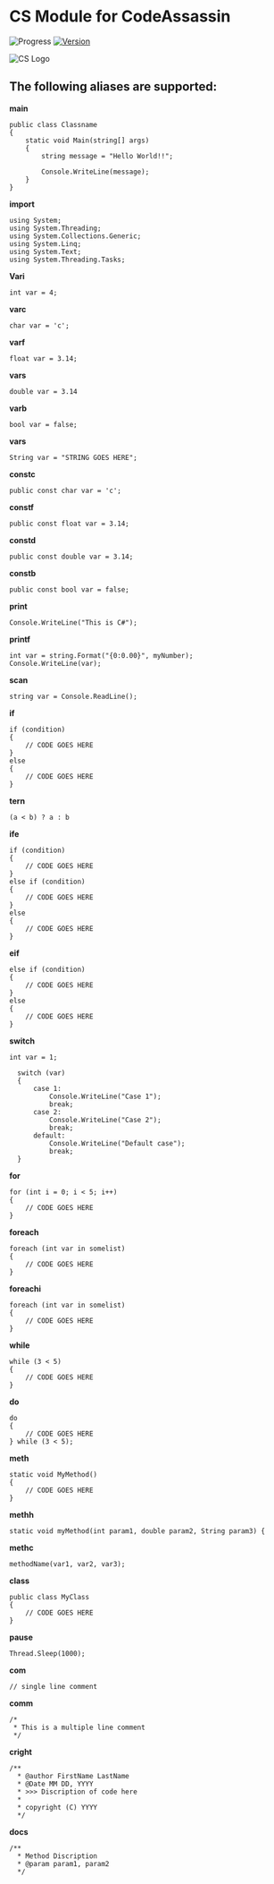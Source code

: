# CS Module for CodeAssassin
![Progress](https://img.shields.io/badge/Module-inProgress-grey.svg)
[![Version](https://img.shields.io/badge/Version-v0.0.1-informational.svg)](https://github.com/Abesuden/Software-Engineering/commits/master/languageModules/C/README.md)

![CS Logo](https://github.com/Abesuden/Software-Engineering/blob/master/img/languageLogos/CS_logo.png)

## The following aliases are supported:

**main**

```
public class Classname
{
    static void Main(string[] args)
    {
        string message = "Hello World!!";

        Console.WriteLine(message);
    }
}

```

**import**

```
using System;
using System.Threading;
using System.Collections.Generic;
using System.Linq;
using System.Text;
using System.Threading.Tasks;
```

**Vari**

```
int var = 4;
```

**varc**

```
char var = 'c';
```

**varf**

```
float var = 3.14;
```

**vars**

```
double var = 3.14
```

**varb**

```
bool var = false;
```

**vars**

```
String var = "STRING GOES HERE";
```

**constc**

```
public const char var = 'c';
```

**constf**

```
public const float var = 3.14;
```

**constd**

```
public const double var = 3.14;
```

**constb**

```
public const bool var = false;
```

**print**

```
Console.WriteLine("This is C#");
```

**printf**

```
int var = string.Format("{0:0.00}", myNumber);
Console.WriteLine(var);
```

**scan**

```
string var = Console.ReadLine();
```

**if**

```
if (condition)
{
	// CODE GOES HERE
}
else
{
	// CODE GOES HERE
}
```

**tern**

```
(a < b) ? a : b
```

**ife**

```
if (condition)
{
	// CODE GOES HERE
}
else if (condition)
{
	// CODE GOES HERE
}
else
{
	// CODE GOES HERE
}
```

**eif**

```
else if (condition)
{
	// CODE GOES HERE
}
else
{
	// CODE GOES HERE
}
```

**switch**

```
int var = 1;

  switch (var)
  {
      case 1:
          Console.WriteLine("Case 1");
          break;
      case 2:
          Console.WriteLine("Case 2");
          break;
      default:
          Console.WriteLine("Default case");
          break;
  }
```

**for**

```
for (int i = 0; i < 5; i++)
{
	// CODE GOES HERE
}
```

**foreach**

```
foreach (int var in somelist)
{
	// CODE GOES HERE
}
```

**foreachi**

```
foreach (int var in somelist)
{
	// CODE GOES HERE
}
```

**while**

```
while (3 < 5)
{
	// CODE GOES HERE
}
```

**do**

```
do
{
	// CODE GOES HERE
} while (3 < 5);
```

**meth**

```
static void MyMethod() 
{
	// CODE GOES HERE
}
```

**methh**

```
static void myMethod(int param1, double param2, String param3) {
```

**methc**

```
methodName(var1, var2, var3);
```

**class**

```
public class MyClass
{
	// CODE GOES HERE
}
```

**pause**

```
Thread.Sleep(1000);
```

**com**

```
// single line comment
```

**comm**

```
/*
 * This is a multiple line comment
 */
```

**cright**

```
/**
  * @author FirstName LastName
  * @Date MM DD, YYYY
  * >>> Discription of code here
  *
  * copyright (C) YYYY
  */
```

**docs**

```
/**
  * Method Discription
  * @param param1, param2
  */
```
